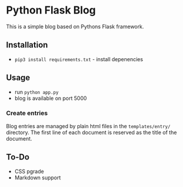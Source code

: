 # Python Flask Blog

This is a simple blog based on Pythons Flask framework.

## Installation

- `pip3 install requirements.txt` - install depenencies

## Usage

- run `python app.py`
- blog is available on port 5000

### Create entries

Blog entries are managed by plain html files in the `templates/entry/` directory.
The first line of each document is reserved as the title of the document.

## To-Do

- CSS pgrade
- Markdown support
